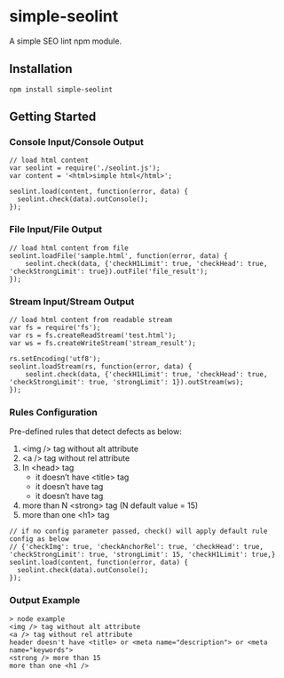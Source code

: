 # simple-seolint
A simple SEO lint npm module.

## Installation
```
npm install simple-seolint
```

## Getting Started
### Console Input/Console Output
```
// load html content
var seolint = require('./seolint.js');
var content = '<html>simple html</html>';

seolint.load(content, function(error, data) {
  seolint.check(data).outConsole();
});
```

### File Input/File Output
```
// load html content from file
seolint.loadFile('sample.html', function(error, data) {
	seolint.check(data, {'checkH1Limit': true, 'checkHead': true, 'checkStrongLimit': true}).outFile('file_result');
});
```

### Stream Input/Stream Output
```
// load html content from readable stream
var fs = require('fs');
var rs = fs.createReadStream('test.html');
var ws = fs.createWriteStream('stream_result');

rs.setEncoding('utf8');
seolint.loadStream(rs, function(error, data) {
	seolint.check(data, {'checkH1Limit': true, 'checkHead': true, 'checkStrongLimit': true, 'strongLimit': 1}).outStream(ws);
});
```

### Rules Configuration
Pre-defined rules that detect defects as below:
1. \<img /> tag without alt attribute
2. \<a /> tag without rel attribute
3. In \<head> tag
   - it doesn’t have \<title> tag
   - it doesn’t have <meta name=“descriptions” /> tag
   - it doesn’t have <meta name=“keywords” /> tag
4. more than N \<strong> tag (N default value = 15)
5. more than one \<h1> tag

```
// if no config parameter passed, check() will apply default rule config as below
// {'checkImg': true, 'checkAnchorRel': true, 'checkHead': true, 'checkStrongLimit': true, 'strongLimit': 15, 'checkH1Limit': true,}
seolint.load(content, function(error, data) {
  seolint.check(data).outConsole();
});

```
### Output Example
```
> node example
<img /> tag without alt attribute
<a /> tag without rel attribute
header doesn't have <title> or <meta name="description"> or <meta name="keywords">
<strong /> more than 15
more than one <h1 />

```
